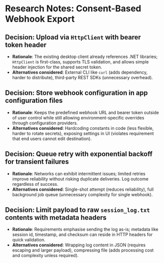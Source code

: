 # Research Notes: Consent-Based Webhook Export

## Decision: Upload via `HttpClient` with bearer token header
- **Rationale**: The existing desktop client already references .NET libraries; `HttpClient` is first-class, supports TLS validation, and allows simple header injection for the shared secret token.
- **Alternatives considered**: External CLI like `curl` (adds dependency, harder to distribute), third-party REST SDKs (unnecessary overhead).

## Decision: Store webhook configuration in app configuration files
- **Rationale**: Keeps the predefined webhook URL and bearer token outside of user control while still allowing environment-specific overrides through configuration providers.
- **Alternatives considered**: Hardcoding constants in code (less flexible, harder to rotate secrets), exposing settings in UI (violates requirement that end users cannot edit destination).

## Decision: Queue retry with exponential backoff for transient failures
- **Rationale**: Networks can exhibit intermittent issues; limited retries improve reliability without risking duplicate deliveries. Log outcome regardless of success.
- **Alternatives considered**: Single-shot attempt (reduces reliability), full background job queue (unnecessary complexity for single webhook).

## Decision: Limit payload to raw `session_log.txt` contents with metadata headers
- **Rationale**: Requirements emphasise sending the log as-is; metadata like session id, timestamp, and checksum can reside in HTTP headers for quick validation.
- **Alternatives considered**: Wrapping log content in JSON (requires escaping and larger payload), compressing file (adds processing cost and complexity unless required).
